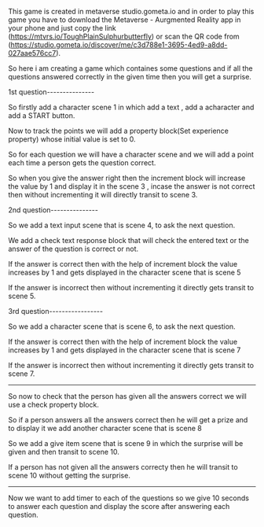 
This game is created in metaverse studio.gometa.io and in order to play this game you have to download the Metaverse - Aurgmented Reality app in your phone and just copy the link (https://mtvrs.io/ToughPlainSulphurbutterfly) or scan the QR code from (https://studio.gometa.io/discover/me/c3d788e1-3695-4ed9-a8dd-027aae576cc7).

So here i am creating a game which containes some questions and if all the questions answered correctly in the given time then you will get a surprise.


1st question---------------

So firstly add a character scene 1 in which add a text , add a acharacter and add a START button.

Now to track the points we will add a property block(Set experience property) whose initial value is set to 0.

So for each question we will have a character scene and we will add a point each time a person gets the question correct.

So when you give the answer right then the increment block will increase the value by 1 and display it in the scene 3 , incase the answer is not correct then without incrementing it will directly transit to scene 3.



2nd question---------------

So we add a text input scene that is scene 4, to ask the next question.

We add a check text response block that will check the entered text or the answer of the question is correct or not.

If the answer is correct then with the help of increment block the value increases by 1 and gets displayed in the character scene that is scene 5

If the answer is incorrect then without incrementing it directly gets transit to scene 5.



3rd question-----------------

So we add a character scene that is scene 6, to ask the next question.

If the answer is correct then with the help of increment block the value increases by 1 and gets displayed in the character scene that is scene 7

If the answer is incorrect then without incrementing it directly gets transit to scene 7.


-----------------------

So now to check that the person has given all the answers correct we will use a check property block.

So if a person answers all the answers correct then he will get a prize and to display it we add another character scene that is scene 8

So we add a give item scene that is scene 9 in which the surprise will be given and then transit to scene 10.

If a person has not given all the answers correcty then he will transit to scene 10 without getting the surprise.



-----------------------

Now we want to add timer to each of the questions so we give 10 seconds to answer each question and display the score after answering each question.


